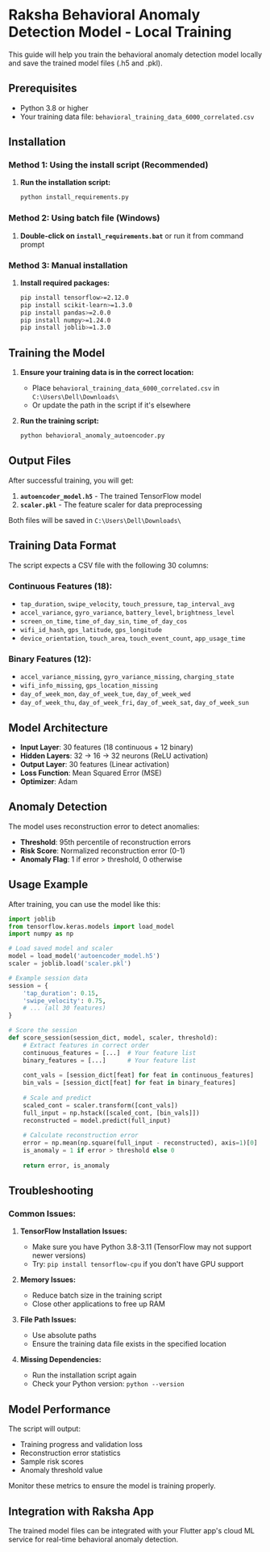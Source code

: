 # Raksha Behavioral Anomaly Detection Model - Local Training

This guide will help you train the behavioral anomaly detection model locally and save the trained model files (.h5 and .pkl).

## Prerequisites

- Python 3.8 or higher
- Your training data file: `behavioral_training_data_6000_correlated.csv`

## Installation

### Method 1: Using the install script (Recommended)

1. **Run the installation script:**
   ```bash
   python install_requirements.py
   ```

### Method 2: Using batch file (Windows)

1. **Double-click on `install_requirements.bat`** or run it from command prompt

### Method 3: Manual installation

1. **Install required packages:**
   ```bash
   pip install tensorflow>=2.12.0
   pip install scikit-learn>=1.3.0
   pip install pandas>=2.0.0
   pip install numpy>=1.24.0
   pip install joblib>=1.3.0
   ```

## Training the Model

1. **Ensure your training data is in the correct location:**
   - Place `behavioral_training_data_6000_correlated.csv` in `C:\Users\Dell\Downloads\`
   - Or update the path in the script if it's elsewhere

2. **Run the training script:**
   ```bash
   python behavioral_anomaly_autoencoder.py
   ```

## Output Files

After successful training, you will get:

1. **`autoencoder_model.h5`** - The trained TensorFlow model
2. **`scaler.pkl`** - The feature scaler for data preprocessing

Both files will be saved in `C:\Users\Dell\Downloads\`

## Training Data Format

The script expects a CSV file with the following 30 columns:

### Continuous Features (18):
- `tap_duration`, `swipe_velocity`, `touch_pressure`, `tap_interval_avg`
- `accel_variance`, `gyro_variance`, `battery_level`, `brightness_level`
- `screen_on_time`, `time_of_day_sin`, `time_of_day_cos`
- `wifi_id_hash`, `gps_latitude`, `gps_longitude`
- `device_orientation`, `touch_area`, `touch_event_count`, `app_usage_time`

### Binary Features (12):
- `accel_variance_missing`, `gyro_variance_missing`, `charging_state`
- `wifi_info_missing`, `gps_location_missing`
- `day_of_week_mon`, `day_of_week_tue`, `day_of_week_wed`
- `day_of_week_thu`, `day_of_week_fri`, `day_of_week_sat`, `day_of_week_sun`

## Model Architecture

- **Input Layer**: 30 features (18 continuous + 12 binary)
- **Hidden Layers**: 32 → 16 → 32 neurons (ReLU activation)
- **Output Layer**: 30 features (Linear activation)
- **Loss Function**: Mean Squared Error (MSE)
- **Optimizer**: Adam

## Anomaly Detection

The model uses reconstruction error to detect anomalies:
- **Threshold**: 95th percentile of reconstruction errors
- **Risk Score**: Normalized reconstruction error (0-1)
- **Anomaly Flag**: 1 if error > threshold, 0 otherwise

## Usage Example

After training, you can use the model like this:

```python
import joblib
from tensorflow.keras.models import load_model
import numpy as np

# Load saved model and scaler
model = load_model('autoencoder_model.h5')
scaler = joblib.load('scaler.pkl')

# Example session data
session = {
    'tap_duration': 0.15,
    'swipe_velocity': 0.75,
    # ... (all 30 features)
}

# Score the session
def score_session(session_dict, model, scaler, threshold):
    # Extract features in correct order
    continuous_features = [...]  # Your feature list
    binary_features = [...]      # Your feature list
    
    cont_vals = [session_dict[feat] for feat in continuous_features]
    bin_vals = [session_dict[feat] for feat in binary_features]
    
    # Scale and predict
    scaled_cont = scaler.transform([cont_vals])
    full_input = np.hstack([scaled_cont, [bin_vals]])
    reconstructed = model.predict(full_input)
    
    # Calculate reconstruction error
    error = np.mean(np.square(full_input - reconstructed), axis=1)[0]
    is_anomaly = 1 if error > threshold else 0
    
    return error, is_anomaly
```

## Troubleshooting

### Common Issues:

1. **TensorFlow Installation Issues:**
   - Make sure you have Python 3.8-3.11 (TensorFlow may not support newer versions)
   - Try: `pip install tensorflow-cpu` if you don't have GPU support

2. **Memory Issues:**
   - Reduce batch size in the training script
   - Close other applications to free up RAM

3. **File Path Issues:**
   - Use absolute paths
   - Ensure the training data file exists in the specified location

4. **Missing Dependencies:**
   - Run the installation script again
   - Check your Python version: `python --version`

## Model Performance

The script will output:
- Training progress and validation loss
- Reconstruction error statistics
- Sample risk scores
- Anomaly threshold value

Monitor these metrics to ensure the model is training properly.

## Integration with Raksha App

The trained model files can be integrated with your Flutter app's cloud ML service for real-time behavioral anomaly detection.
